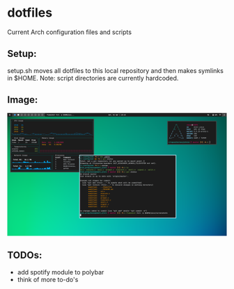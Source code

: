 # dotfiles
Current Arch configuration files and scripts

## Setup:
setup.sh moves all dotfiles to this local repository and then makes symlinks in $HOME. Note: script directories are currently hardcoded.

## Image:
![Example of dotfiles](https://raw.githubusercontent.com/ConorHK/dotfiles/master/images/Apr04.png)

## TODOs:
* add spotify module to polybar
* think of more to-do's
